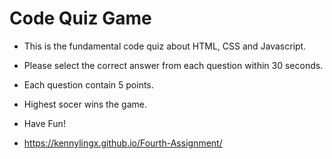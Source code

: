 # Code Quiz Game
- This is the fundamental code quiz about HTML, CSS and Javascript.
- Please select the correct answer from each question within 30 seconds.
- Each question contain 5 points.
- Highest socer wins the game.

- Have Fun!

- https://kennylingx.github.io/Fourth-Assignment/

